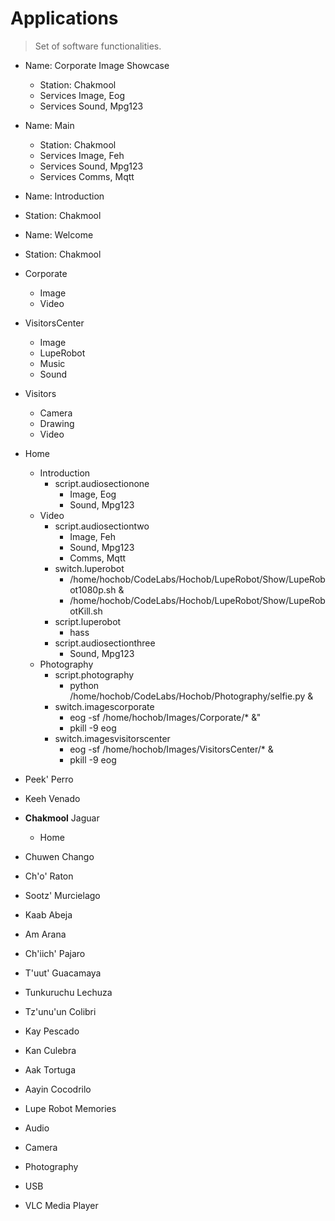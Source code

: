 # Applications

> Set of software functionalities.

- Name: Corporate Image Showcase
  - Station: Chakmool
  - Services Image, Eog
  - Services Sound, Mpg123

- Name: Main
  - Station: Chakmool
  - Services Image, Feh
  - Services Sound, Mpg123
  - Services Comms, Mqtt

- Name: Introduction
- Station: Chakmool

- Name: Welcome
- Station: Chakmool

- Corporate
  - Image
  - Video
- VisitorsCenter
  - Image
  - LupeRobot
  - Music
  - Sound
- Visitors
  - Camera
  - Drawing
  - Video

- Home
  - Introduction
    - script.audiosectionone
      - Image, Eog
      - Sound, Mpg123
  - Video
    - script.audiosectiontwo
      - Image, Feh
      - Sound, Mpg123
      - Comms, Mqtt
    - switch.luperobot
      - /home/hochob/CodeLabs/Hochob/LupeRobot/Show/LupeRobot1080p.sh &
      - /home/hochob/CodeLabs/Hochob/LupeRobot/Show/LupeRobotKill.sh
    - script.luperobot
      - hass
    - script.audiosectionthree
      - Sound, Mpg123
  - Photography
    - script.photography
      - python /home/hochob/CodeLabs/Hochob/Photography/selfie.py &
    - switch.imagescorporate
      - eog -sf /home/hochob/Images/Corporate/* &"
      - pkill -9 eog
    - switch.imagesvisitorscenter
      - eog -sf /home/hochob/Images/VisitorsCenter/* &
      - pkill -9 eog


- Peek' Perro
- Keeh Venado
- __Chakmool__ Jaguar
  - Home
- Chuwen Chango
- Ch'o' Raton
- Sootz' Murcielago
- Kaab Abeja
- Am Arana
- Ch'iich' Pajaro
- T'uut' Guacamaya
- Tunkuruchu Lechuza
- Tz'unu'un Colibri
- Kay Pescado
- Kan Culebra
- Aak Tortuga
- Aayin Cocodrilo

- Lupe Robot Memories
- Audio
- Camera
- Photography
- USB
- VLC Media Player

